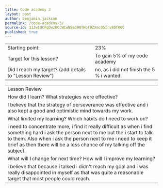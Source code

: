 ```yaml
---
title: Code academy 3
layout: post
author: benjamin.jackson
permalink: /code-academy-3/
source-id: 11JwIUCPqDwzKCCWCwNSm390THbf9ZXmcO5Irv8QfK6Q
published: true
---
```

<table>
  <tr>
    <td>Starting point:</td>
    <td>23%</td>
  </tr>
  <tr>
    <td>Target for this lesson?</td>
    <td>To gain 5% of my code academy</td>
  </tr>
  <tr>
    <td>Did I reach my target? 
(add details to "Lesson Review")</td>
    <td>no, as i did not finish the 5 % i wanted.</td>
  </tr>
</table>


<table>
  <tr>
    <td>Lesson Review</td>
  </tr>
  <tr>
    <td>How did I learn? What strategies were effective? </td>
  </tr>
  <tr>
    <td>I believe that the strategy of perseverance was effective and i also kept a good and optimistic mind towards my work.</td>
  </tr>
  <tr>
    <td>What limited my learning? Which habits do I need to work on? </td>
  </tr>
  <tr>
    <td>i need to concentrate more, i find it really difficult as when i find something hard i ask the person next to me but the i start to talk to them. Also when i ask the person next to me i need to keep it brief as then there will be a less chance of my talking off the subject.</td>
  </tr>
  <tr>
    <td>What will I change for next time? How will I improve my learning?</td>
  </tr>
  <tr>
    <td>i believe that because i talked i didn't reach my goal and i was really disappointed in myself as that was quite a reasonable target that most people could reach.</td>
  </tr>
</table>


